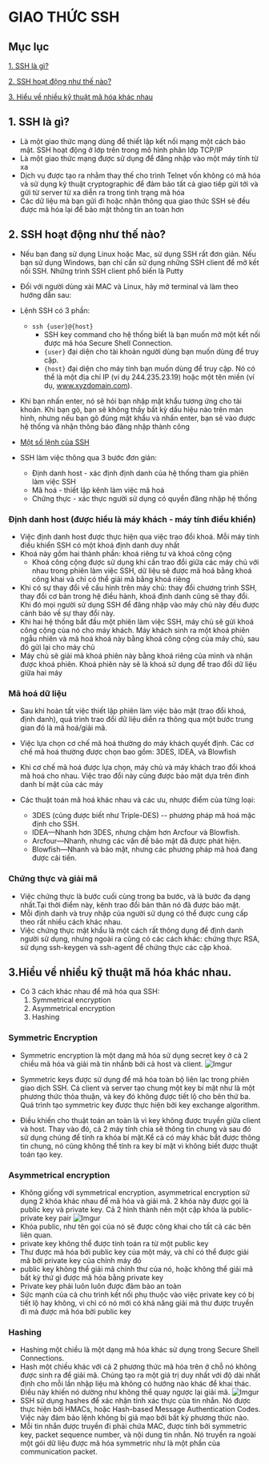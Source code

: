 # GIAO THỨC SSH
## Mục lục
[1. SSH là gì?](#ssh-kn)

[2. SSH hoạt động như thế nào?](#ssh-hd)

[3. Hiểu về nhiều kỹ thuật mã hóa khác nhau](#ssh-mh)
 
## <a name = "cach-kn"></a> 1. SSH là gì?

*  Là một giao thức mạng dùng để thiết lập kết nối mạng một cách bảo mật. SSH hoạt động ở lớp trên trong mô hình phân lớp TCP/IP
* Là một giao thức mạng được sử dụng để đăng nhập vào một máy tính từ xa
* Dịch vụ được tạo ra nhằm thay thế cho trình Telnet vốn không có mã hóa và sử dụng kỹ thuật cryptographic để đảm bảo tất cả giao tiếp gửi tới và gửi từ server từ xa diễn ra trong tình trạng mã hóa
* Các dữ liệu mà bạn gửi đi hoặc nhận thông qua giao thức SSH sẽ đều được mã hóa lại để bảo mật thông tin an toàn hơn

## <a name = "ssh-hd"></a> 2. SSH hoạt động như thế nào?

*  Nếu bạn đang sử dụng Linux hoặc Mac, sử dụng SSH rất đơn giản. Nếu bạn sử dụng Windows, bạn chỉ cần sử dụng những SSH client để mở kết nối SSH. Những trình SSH client phổ biến là Putty
* Đối với người dùng xài MAC và Linux, hãy mở terminal và làm theo hướng dẫn sau:
 
 * Lệnh SSH có 3 phần:
    * `ssh {user}@{host}`
         * SSH key command cho hệ thống biết là bạn muốn mở một kết nối được mã hóa Secure Shell Connection.
         * `{user}` đại diện cho tài khoản người dùng bạn muốn dùng để truy cập.
         * `{host}` đại diện cho máy tính bạn muốn dùng để truy cập. Nó có thể là một địa chỉ IP (ví dụ 244.235.23.19) hoặc một tên miền (ví dụ, www.xyzdomain.com).
* Khi bạn nhấn enter, nó sẽ hỏi bạn nhập mật khẩu tương ứng cho tài khoản. Khi bạn gõ, bạn sẽ không thấy bất kỳ dấu hiệu nào trên màn hình, nhưng nếu bạn gõ đúng mật khẩu và nhấn enter, bạn sẽ vào được hệ thống và nhận thông báo đăng nhập thành công
* [Một số lệnh của SSH](https://www.hostinger.vn/huong-dan/lenh-ssh-co-ban/)
* SSH làm việc thông qua 3 bước đơn giản:
    * Định danh host - xác định định danh của hệ thống tham gia phiên làm việc SSH
    * Mã hoá - thiết lập kênh làm việc mã hoá
    * Chứng thực - xác thực người sử dụng có quyền đăng nhập hệ thống

### Định danh host (được hiểu là máy khách - máy tính điều khiển)
* Việc định danh host được thực hiện qua việc trao đổi khoá. Mỗi máy tính điều khiển SSH có một khoá định danh duy nhất
* Khoá này gồm hai thành phần: khoá riêng tư và khoá công cộng
    *  Khoá công cộng được sử dụng khi cần trao đổi giữa các máy chủ với nhau trong phiên làm việc SSH, dữ liệu sẽ được mã hoá bằng khoá công khai và chỉ có thể giải mã bằng khoá riêng
*  Khi có sự thay đổi về cấu hình trên máy chủ: thay đổi chương trình SSH, thay đổi cơ bản trong hệ điều hành, khoá định danh cũng sẽ thay đổi. Khi đó mọi người sử dụng SSH để đăng nhập vào máy chủ này đều được cảnh báo về sự thay đổi này. 
*  Khi hai hệ thống bắt đầu một phiên làm việc SSH, máy chủ sẽ gửi khoá công cộng của nó cho máy khách. Máy khách sinh ra một khoá phiên ngẫu nhiên và mã hoá khoá này bằng khoá công cộng của máy chủ, sau đó gửi lại cho máy chủ
* Máy chủ sẽ giải mã khoá phiên này bằng khoá riêng của mình và nhận được khoá phiên. Khoá phiên này sẽ là khoá sử dụng để trao đổi dữ liệu giữa hai máy

### Mã hoá dữ liệu
* Sau khi hoàn tất việc thiết lập phiên làm việc bảo mật (trao đổi khoá, định danh), quá trình trao đổi dữ liệu diễn ra thông qua một bước trung gian đó là mã hoá/giải mã.
* Việc lựa chọn cơ chế mã hoá thường do máy khách quyết định. Các cơ chế mã hoá thường được chọn bao gồm: 3DES, IDEA, và Blowfish
* Khi cơ chế mã hoá được lựa chọn, máy chủ và máy khách trao đổi khoá mã hoá cho nhau. Việc trao đổi này cũng được bảo mật dựa trên đinh danh bí mật của các máy
* Các thuật toán mã hoá khác nhau và các ưu, nhược điểm của từng loại:

   * 3DES (cũng được biết như Triple-DES) -- phương pháp mã hoá mặc định cho SSH.
   * IDEA—Nhanh hơn 3DES, nhưng chậm hơn Arcfour và Blowfish.
   * Arcfour—Nhanh, nhưng các vấn đề bảo mật đã được phát hiện.
   * Blowfish—Nhanh và bảo mật, nhưng các phương pháp mã hoá đang được cải tiến.

### Chứng thực và giải mã
* Việc chứng thực là bước cuối cùng trong ba bước, và là bước đa dạng nhất.Tại thời điểm này, kênh trao đổi bản thân nó đã được bảo mật.
* Mỗi định danh và truy nhập của người sử dụng có thể được cung cấp theo rất nhiều cách khác nhau.
* Việc chứng thực mật khẩu là một cách rất thông dụng để định danh người sử dụng, nhưng ngoài ra cũng có các cách khác: chứng thực RSA, sử dụng ssh-keygen và ssh-agent để chứng thực các cặp khoá.

## <a name = "ssh-mh"></a> 3.Hiểu về nhiều kỹ thuật mã hóa khác nhau.
* Có 3 cách khác nhau để mã hóa qua SSH:
    1. Symmetrical encryption
    2. Asymmetrical encryption
    3. Hashing
### Symmetric Encryption
* Symmetric encryption là một dạng mã hóa sử dụng secret key ở cả 2 chiều mã hóa và giải mã tin nhắnb bởi cả host và client.
![Imgur](https://i.imgur.com/YKMVPSx.jpg")
* Symmetric keys được sử dụng để mã hóa toàn bộ liên lạc trong phiên giao dịch SSH. Cả client và server tạo chung một key bí mật như là một phương thức thỏa thuận, và key đó không được tiết lộ cho bên thứ ba. Quá trình tạo symmetric key được thực hiện bởi key exchange algorithm.

* Điều khiến cho thuật toán an toàn là vì key không được truyền giữa client và host. Thay vào đó, cả 2 máy tính chia sẽ thông tin chung và sau đó sử dụng chúng để tính ra khóa bí mật.Kể cả có máy khác bắt được thông tin chung, nó cũng không thể tính ra key bí mật vì không biết được thuật toán tạo key.

### Asymmetrical encryption
* Không giống với symmetrical encryption, asymmetrical encryption sử dụng 2 khóa khác nhau để mã hóa và giải mã. 2 khóa này được gọi là public key và private key. Cả 2 hình thành nên một cặp khóa là public-private key pair
![Imgur](https://i.imgur.com/aId3jMz.jpg")
* Khóa public, như tên gọi của nó sẽ được công khai cho tất cả các bên liên quan.
* private key không thể được tính toán ra từ một public key
* Thư được mã hóa bởi public key của một máy, và chỉ có thể được giải mã bởi private key của chính máy đó
* public key không thể giải mã chính thư của nó, hoặc không thể giải mã bất kỳ thứ gì được mã hóa bằng private key
* Private key phải luôn luôn được đảm bảo an toàn
* Sức mạnh của cả chu trình kết nối phụ thuộc vào việc private key có bị tiết lộ hay không, vì chỉ có nó mới có khả năng giải mã thư được truyền đi mà được mã hóa bởi public key

### Hashing
* Hashing một chiều là một dạng mã hóa khác sử dụng trong Secure Shell Connections. 
* Hash một chiều khác với cả 2 phương thức mã hóa trên ở chỗ nó không được sinh ra để giải mã. Chúng tạo ra một giá trị duy nhất với độ dài nhất định cho mỗi lần nhập liệu mà không có hướng nào khác để khai thác. Điều này khiến nó dường như không thể quay ngược lại giải mã.
![Imgur](https://i.imgur.com/vamaLmx.jpg")
* SSH sử dụng hashes để xác nhận tính xác thực của tin nhắn. Nó được thực hiện bởi HMACs, hoặc Hash-based Message Authentication Codes. Việc này đảm bảo lệnh không bị giả mạo bởi bất kỳ phương thức nào.
* Mỗi tin nhắn được truyền đi phải chứa MAC, được tính bởi symmetric key, packet sequence number, và nội dung tin nhắn. Nó truyền ra ngoài một gói dữ liệu được mã hóa symmetric như là một phần của communication packet.

 



